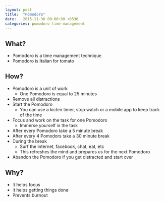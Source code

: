 ```yaml
---
layout: post
title:  "Pomodoro"
date:   2015-11-30 00:00:00 +0530
categories: pomodoro time-management
---
```


## What?

* Pomodoro is a time management technique
* Pomodoro is Italian for tomato  

## How?

* Pomodoro is a unit of work
	* One Pomodoro is equal to 25 minutes
* Remove all distractions
* Start the Pomodoro
	* You can use a kicten timer, stop watch or a mobile app to keep track of the time
* Focus and work on the task for one Pomodoro
	* Immerse yourself in the task
* After every Pomodoro take a 5 minute break
* After every 4 Pomodors take a 30 minute break
* During the break
	* Surf the internet, facebook, chat, eat, etc
	* This refreshes the mind and prepares us for the next Pomodoro
* Abandon the Pomodoro if you get distracted and start over

## Why?

* It helps focus
* It helps getting things done
* Prevents burnout
